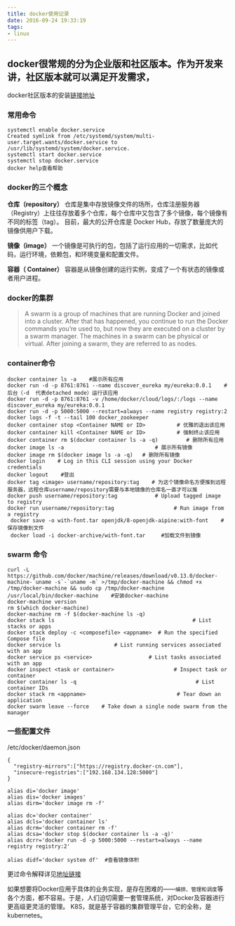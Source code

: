 ```yaml
---
title: docker使用记录
date: 2016-09-24 19:33:19
tags:
- linux
---
```


##  docker很常规的分为企业版和社区版本。作为开发来讲，社区版本就可以满足开发需求，

docker社区版本的安装[链接地址](https://docs.docker.com/engine/installation/linux/docker-ce/centos/#set-up-the-repository)

###  常用命令

```  shell
systemctl enable docker.service
Created symlink from /etc/systemd/system/multi-user.target.wants/docker.service to /usr/lib/systemd/system/docker.service.
systemctl start docker.service
systemctl stop docker.service
docker help查看帮助
```

### docker的三个概念

**仓库（repository）**
仓库是集中存放镜像文件的场所，仓库注册服务器（Registry）上往往存放着多个仓库，每个仓库中又包含了多个镜像，每个镜像有不同的标签（tag）。
目前，最大的公开仓库是 Docker Hub，存放了数量庞大的镜像供用户下载。

**镜像（image）**
一个镜像是可执行的包，包括了运行应用的一切需求，比如代码，运行环境，依赖包，和环境变量和配置文件。

**容器（ Container）**
容器是从镜像创建的运行实例，变成了一个有状态的镜像或者用户进程。


### docker的集群

> A swarm is a group of machines that are running Docker and joined into a cluster. After that has happened, you continue to run the Docker commands you’re used to, but now they are executed on a cluster by a swarm manager. The machines in a swarm can be physical or virtual. After joining a swarm, they are referred to as nodes.


###  container命令
``` shell
docker container ls -a    #展示所有应用
docker run -d -p 8761:8761 --name discover_eureka my/eureka:0.0.1    #后台（-d  代表detached mode）运行该应用
docker run -d -p 8761:8761 -v /home/docker/cloud/logs/:/logs --name discover_eureka my/eureka:0.0.1
docker run -d -p 5000:5000 --restart=always --name registry registry:2
docker logs -f -t --tail 100 docker_zookeeper
docker container stop <Container NAME or ID>          # 优雅的退出该应用
docker container kill <Container NAME or ID>          # 强制终止该应用
docker container rm $(docker container ls -a -q)         # 删除所有应用
docker image ls -a                             # 展示所有镜像
docker image rm $(docker image ls -a -q)   # 删除所有镜像
docker login    # Log in this CLI session using your Docker credentials
docker logout    #登出
docker tag <image> username/repository:tag    # 为这个镜像命名方便推到远程服务器，远程仓库username/repository需要与本地镜像的仓库名一直才可以推
docker push username/repository:tag            # Upload tagged image to registry
docker run username/repository:tag                   # Run image from a registry
 docker save -o with-font.tar openjdk/8-openjdk-aipine:with-font    #保存镜像到文件
 docker load -i docker-archive/with-font.tar     #加载文件到镜像
```

### swarm 命令

```  shell
curl -L https://github.com/docker/machine/releases/download/v0.13.0/docker-machine-`uname -s`-`uname -m` >/tmp/docker-machine && chmod +x /tmp/docker-machine && sudo cp /tmp/docker-machine /usr/local/bin/docker-machine    #安装docker-machine
docker-machine version 
rm $(which docker-machine)
docker-machine rm -f $(docker-machine ls -q)
docker stack ls                                            # List stacks or apps
docker stack deploy -c <composefile> <appname>  # Run the specified Compose file
docker service ls                 # List running services associated with an app
docker service ps <service>                  # List tasks associated with an app
docker inspect <task or container>                   # Inspect task or container
docker container ls -q                                      # List container IDs
docker stack rm <appname>                             # Tear down an application
docker swarm leave --force    # Take down a single node swarm from the manager
```

### 一些配置文件

/etc/docker/daemon.json
```shell
{
  "registry-mirrors":["https://registry.docker-cn.com"],
  "insecure-registries":["192.168.134.128:5000"]
}
```

```shell 
alias di='docker image'
alias dis='docker images'
alias dirm='docker image rm -f'

alias dc='docker container'
alias dcls='docker container ls'
alias dcrm='docker container rm -f'
alias dcsa='docker stop $(docker container ls -a -q)'
alias dcrr='docker run -d -p 5000:5000 --restart=always --name registry registry:2'

alias didf='docker system df'  #查看镜像体积

```

更过命令解释详见[地址链接](https://docs.docker.com/reference/)


如果想要将Docker应用于具体的业务实现，是存在困难的——`编排、管理和调度`等各个方面，都不容易。于是，人们迫切需要一套管理系统，对Docker及容器进行更高级更灵活的管理。
K8S，就是基于容器的集群管理平台，它的全称，是kubernetes。